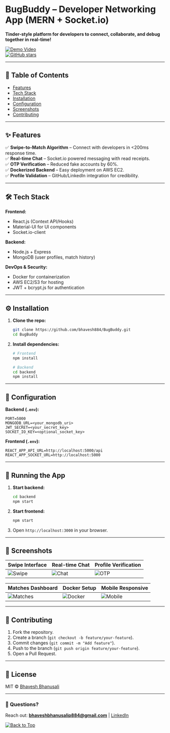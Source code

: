 # **BugBuddy – Developer Networking App (MERN + Socket.io)**  
**Tinder-style platform for developers to connect, collaborate, and debug together in real-time!**  

[![Demo Video](https://img.shields.io/badge/Watch-Demo-red)](https://www.youtube.com/watch?v=6lzhTa7nFrI&ab_channel=bhaveshbhanusali)  
[![GitHub stars](https://img.shields.io/github/stars/bhavesh884/BugBuddy?style=social)](https://github.com/bhavesh884/BugBuddy)  

---

## **📌 Table of Contents**  
- [Features](#-features)  
- [Tech Stack](#-tech-stack)  
- [Installation](#-installation)  
- [Configuration](#-configuration)  
- [Screenshots](#-screenshots)  
- [Contributing](#-contributing)  

---

## **✨ Features**  
✅ **Swipe-to-Match Algorithm** – Connect with developers in <200ms response time.  
✅ **Real-time Chat** – Socket.io powered messaging with read receipts.  
✅ **OTP Verification** – Reduced fake accounts by 60%.  
✅ **Dockerized Backend** – Easy deployment on AWS EC2.  
✅ **Profile Validation** – GitHub/LinkedIn integration for credibility.  

---

## **🛠️ Tech Stack**  
**Frontend:**  
- React.js (Context API/Hooks)  
- Material-UI for UI components  
- Socket.io-client  

**Backend:**  
- Node.js + Express  
- MongoDB (user profiles, match history)  

**DevOps & Security:**  
- Docker for containerization  
- AWS EC2/S3 for hosting  
- JWT + bcrypt.js for authentication  

---

## **⚙️ Installation**  
1. **Clone the repo:**  
   ```bash
   git clone https://github.com/bhavesh884/BugBuddy.git
   cd BugBuddy
   ```

2. **Install dependencies:**  
   ```bash
   # Frontend
   npm install
   
   # Backend
   cd backend
   npm install
   ```

---

## **🔧 Configuration**  
**Backend (`.env`):**  
```env
PORT=5000
MONGODB_URL=<your_mongodb_uri>
JWT_SECRET=<your_secret_key>
SOCKET_IO_KEY=<optional_socket_key>
```  

**Frontend (`.env`):**  
```env
REACT_APP_API_URL=http://localhost:5000/api
REACT_APP_SOCKET_URL=http://localhost:5000
```

---

## **🚀 Running the App**  
1. **Start backend:**  
   ```bash
   cd backend
   npm start
   ```

2. **Start frontend:**  
   ```bash
   npm start
   ```
3. Open `http://localhost:3000` in your browser.  

---

## **📸 Screenshots**  
| **Swipe Interface** | **Real-time Chat** | **Profile Verification** |  
|--------------------|------------------|------------------------|  
| ![Swipe](https://via.placeholder.com/300) | ![Chat](https://via.placeholder.com/300) | ![OTP](https://via.placeholder.com/300) |  

| **Matches Dashboard** | **Docker Setup** | **Mobile Responsive** |  
|----------------------|----------------|----------------------|  
| ![Matches](https://via.placeholder.com/300) | ![Docker](https://via.placeholder.com/300) | ![Mobile](https://via.placeholder.com/300) |  


---

## **🤝 Contributing**  
1. Fork the repository.  
2. Create a branch (`git checkout -b feature/your-feature`).  
3. Commit changes (`git commit -m "Add feature"`).  
4. Push to the branch (`git push origin feature/your-feature`).  
5. Open a Pull Request.  

---

## **📜 License**  
MIT © [Bhavesh Bhanusali](https://github.com/bhavesh884)  

---

### **💬 Questions?**  
Reach out: **bhaveshbhanusalip884@gmail.com** | [LinkedIn](https://www.linkedin.com/in/bhavesh-bhanusali/)  

[![Back to Top](https://img.shields.io/badge/Back_to_Top-%E2%86%91-blue)](#bugbuddy--developer-networking-app-mern--socketio)  
